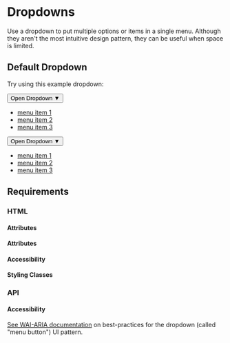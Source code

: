 # Dropdowns

Use a dropdown to put multiple options or items in a single menu. Although they aren't the most intuitive design pattern, they can be useful when space is limited.

## Default Dropdown

Try using this example dropdown:

<div data-dropdown="dropdown1" class="dropdown">
  <button id="dropdown-button" data-parent="dropdown1" data-target="new-dropdown">Open Dropdown &#9660;</button>
  <ul id="new-dropdown" class="dropdown-menu">
    <li><a href="#">menu item 1</a></li>
    <li><a href="#">menu item 2</a></li>
    <li><a href="#">menu item 3</a></li>
  </ul>
</div><div data-dropdown="dropdown2" class="dropdown">
  <button id="dropdown-button2" data-parent="dropdown2" data-target="new-dropdown2">Open Dropdown &#9660;</button>
  <ul id="new-dropdown2" class="dropdown-menu">
    <li><a href="#">menu item 1</a></li>
    <li><a href="#">menu item 2</a></li>
    <li><a href="#">menu item 3</a></li>
  </ul>
</div>

## Requirements
### HTML
#### Attributes <!-- button -->
#### Attributes <!-- rendered component -->
#### Accessibility
#### Styling Classes
### API

#### Accessibility

[See WAI-ARIA documentation](https://www.w3.org/TR/wai-aria-practices/#menubutton) on best-practices for the dropdown (called "menu button") UI pattern.
